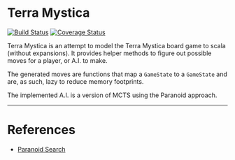 # Terra Mystica

[![Build Status](https://travis-ci.org/timvancann/terra-mystica.svg?branch=master)](https://travis-ci.org/timvancann/terra-mystica)
[![Coverage Status](https://coveralls.io/repos/github/timvancann/terra-mystica/badge.svg?branch=master)](https://coveralls.io/github/timvancann/terra-mystica?branch=master)


Terra Mystica is an attempt to model the Terra Mystica board game to scala (without expansions). It provides helper methods to figure out possible moves for a player, or A.I. to make. 

The generated moves are functions that map a `GameState` to a `GameState` and are, as such, lazy to reduce memory footprints.

The implemented A.I. is a version of MCTS using the Paranoid approach.

---

# References

- [Paranoid Search](https://project.dke.maastrichtuniversity.nl/games/files/phd/Nijssen_thesis.pdf)